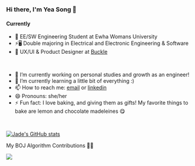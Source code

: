 ### Hi there, I'm Yea Song 👋

#### Currently  
- 🏫 EE/SW Engineering Student at Ewha Womans University  
- ⚡🖥️ Double majoring in Electrical and Electronic Engineering & Software  
- 🎨 UX/UI & Product Designer at [Buckle](https://www.instagram.com/bucket_withus_/)  

</br>

- 🔭 I’m currently working on personal studies and growth as an engineer!
- 🌱 I’m currently learning a little bit of everything :)
- 📫 How to reach me: [email](mailto:jadehanys@gmail.com) or [linkedin](https://www.linkedin.com/in/yea-song-han/)
- 😄 Pronouns: she/her
- ⚡ Fun fact: I love baking, and giving them as gifts! My favorite things to bake are lemon and chocolate madeleines 😋

</br>

[![Jade's GitHub stats](https://github-readme-stats.vercel.app/api?username=jadely-lab)](https://github.com/anuraghazra/github-readme-stats)


My BOJ Algorithm Contributions 🌱🌲

<a href="https://solved.ac/profile/jadely"><img src="http://mazandi.herokuapp.com/api?handle=jadely&theme=warm" /></a>

<!--
**jadely-lab/jadely-lab** is a ✨ _special_ ✨ repository because its `README.md` (this file) appears on your GitHub profile.

Here are some ideas to get you started:

- 🔭 I’m currently working on ...
- 🌱 I’m currently learning ...
- 👯 I’m looking to collaborate on ...
- 🤔 I’m looking for help with ...
- 💬 Ask me about ...
- 📫 How to reach me: ...
- 😄 Pronouns: ...
- ⚡ Fun fact: ...

- 😄 2021 Goals: 
  - 
-->
